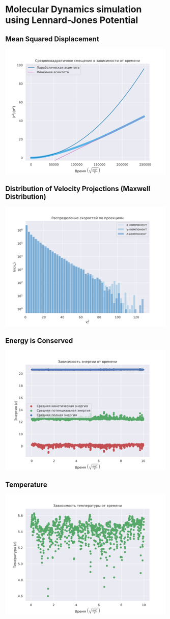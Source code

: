 # Molecular Dynamics simulation using Lennard-Jones Potential

## Mean Squared Displacement
![Alt text](Images/diffusion10.svg?raw=true "msd")

## Distribution of Velocity Projections (Maxwell Distribution)
![Alt text](Images/velocities12.svg?raw=true "velocities")

## Energy is Conserved
![Alt text](Images/energy47.svg?raw=true "energy")

## Temperature
![Alt text](Images/temperature47.svg?raw=true "energy")
